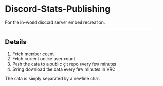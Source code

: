 # Discord-Stats-Publishing
For the in-world discord server embed recreation.

___

## Details

1. Fetch member count
2. Fetch current online user count
3. Push the data to a public git repo every few minutes
5. String download the data every few minutes in VRC

The data is simply separated by a newline char.

